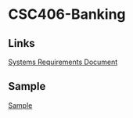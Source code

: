 # CSC406-Banking



## Links 

[Systems Requirements Document](https://docs.google.com/document/d/1kz9yxNWGxVx86ZwvyPG9IBhOVqDiWzWNiXMu-xa36Ps/edit?ts=5bb7ba59)

## Sample 

[Sample](http://wsilfi.staff.gunadarma.ac.id/Downloads/files/36586/case+study-software+requirement.pdf)
